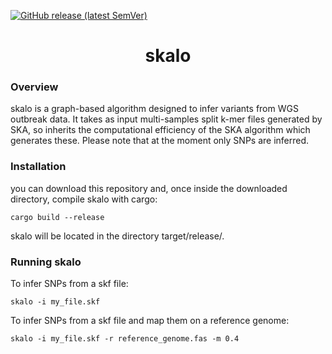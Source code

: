 [![GitHub release (latest SemVer)](https://img.shields.io/github/v/release/rderelle/skalo)](https://github.com/rderelle/skalo/releases)

<h1 align="center">skalo</h1>


### Overview

skalo is a graph-based algorithm designed to infer variants from WGS outbreak data. It takes as input multi-samples split k-mer files generated by SKA, so inherits the computational efficiency of the SKA algorithm which generates these. Please note that at the moment only SNPs are inferred. 


### Installation
you can download this repository and, once inside the downloaded directory, compile skalo with cargo:
```
cargo build --release
```
skalo will be located in the directory target/release/.


### Running skalo
To infer SNPs from a skf file:
```
skalo -i my_file.skf
```
To infer SNPs from a skf file and map them on a reference genome:
```
skalo -i my_file.skf -r reference_genome.fas -m 0.4
```



